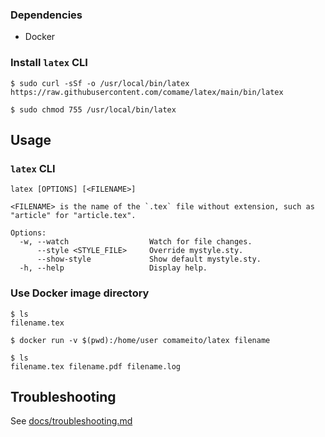 ### Dependencies

- Docker

### Install `latex` CLI

```
$ sudo curl -sSf -o /usr/local/bin/latex https://raw.githubusercontent.com/comame/latex/main/bin/latex

$ sudo chmod 755 /usr/local/bin/latex
```

## Usage

### `latex` CLI

```
latex [OPTIONS] [<FILENAME>]

<FILENAME> is the name of the `.tex` file without extension, such as "article" for "article.tex".

Options:
  -w, --watch                  Watch for file changes.
      --style <STYLE_FILE>     Override mystyle.sty.
      --show-style             Show default mystyle.sty.
  -h, --help                   Display help.
```

### Use Docker image directory

```
$ ls
filename.tex

$ docker run -v $(pwd):/home/user comameito/latex filename

$ ls
filename.tex filename.pdf filename.log
```

## Troubleshooting

See [docs/troubleshooting.md](docs/troubleshooting.md)
